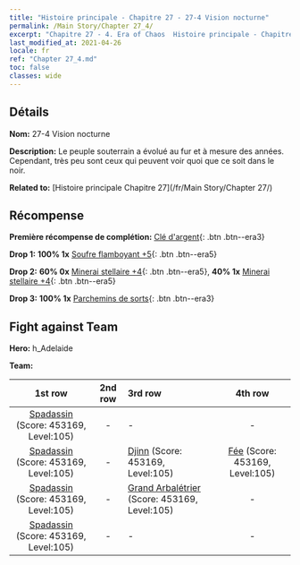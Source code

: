 ```yaml
---
title: "Histoire principale - Chapitre 27 - 27-4 Vision nocturne"
permalink: /Main Story/Chapter 27_4/
excerpt: "Chapitre 27 - 4. Era of Chaos  Histoire principale - Chapitre 27_4. 27-4 Vision nocturne"
last_modified_at: 2021-04-26
locale: fr
ref: "Chapter 27_4.md"
toc: false
classes: wide
---
```


## Détails

 **Nom:** 27-4 Vision nocturne

 **Description:** Le peuple souterrain a évolué au fur et à mesure des années. Cependant, très peu sont ceux qui peuvent voir quoi que ce soit dans le noir.

 **Related to:** [Histoire principale Chapitre 27](/fr/Main Story/Chapter 27/)

## Récompense

 **Première récompense de complétion:** [Clé d'argent](/ItemsFR/con_693/){: .btn .btn--era3}

 **Drop 1:** **100% 1x** [Soufre flamboyant +5](/ItemsFR/mat_99/){: .btn .btn--era5}

 **Drop 2:** **60% 0x** [Minerai stellaire +4](/ItemsFR/mat_89/){: .btn .btn--era5}, **40% 1x** [Minerai stellaire +4](/ItemsFR/mat_89/){: .btn .btn--era5}

 **Drop 3:** **100% 1x** [Parchemins de sorts](/ItemsFR/con_694/){: .btn .btn--era3}


## Fight against Team
 **Hero:** h_Adelaide

 **Team:**


  | 1st row | 2nd row | 3rd row | 4th row |
  |:----:|:----:|:----|:----:|
  | [Spadassin](/fr/units/Swordsman/) (Score: 453169, Level:105)  | - | - | - |
  | [Spadassin](/fr/units/Swordsman/) (Score: 453169, Level:105)  | - | [Djinn](/fr/units/Genie/) (Score: 453169, Level:105)  | [Fée](/fr/units/Sprite/) (Score: 453169, Level:105)  |
  | [Spadassin](/fr/units/Swordsman/) (Score: 453169, Level:105)  | - | [Grand Arbalétrier](/fr/units/Marksman/) (Score: 453169, Level:105)  | - |
  | [Spadassin](/fr/units/Swordsman/) (Score: 453169, Level:105)  | - | - | - |


